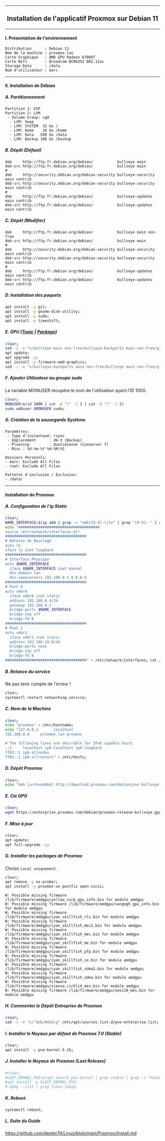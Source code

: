 ---------------------------------------------------------------------------------------------------------------------------------------------------------
## <p align='center'> Installation de l'applicatif Proxmox sur Debian 11 </p>

---------------------------------------------------------------------------------------------------------------------------------------------------------
#### I. Présentation de l'environnement
```
Distribution      : Debian 11
Nom de la machine : proxmox.lan
Carte Graphique   : AMD GPU Radeon 6700XT
Carte Wifi        : Broadcom BCM4352 802.11ac
Storage Data      : /data
Nom d'utilisateur : marc
```

---------------------------------------------------------------------------------------------------------------------------------------------------------
#### II. Installation de Débian
##### A. Partitionnement
```
Partition 1: ESP
Partition 2: LVM
 - Volume Group: vg0
  - LVM: Swap
  - LVM: SYSTEM  32 Go /
  - LVM: Home    10 Go /home
  - LVM: Data   500 Go /data
  - LVM: Backup 100 Go /backup
```

##### B. Dépôt (Défaut)
```
deb     http://ftp.fr.debian.org/debian/           bullseye main
deb-src http://ftp.fr.debian.org/debian/           bullseye main
#
deb     http://security.debian.org/debian-security bullseye-security main contrib
deb-src http://security.debian.org/debian-security bullseye-security main contrib
#
deb     http://ftp.fr.debian.org/debian/           bullseye-updates main contrib
deb-src http://ftp.fr.debian.org/debian/           bullseye-updates main contrib
```

##### C. Dépôt (Modifier)
```
deb     http://ftp.fr.debian.org/debian/           bullseye main non-free
deb-src http://ftp.fr.debian.org/debian/           bullseye main
#
deb     http://security.debian.org/debian-security bullseye-security main contrib
deb-src http://security.debian.org/debian-security bullseye-security main contrib
#
deb     http://ftp.fr.debian.org/debian/           bullseye-updates main contrib
deb-src http://ftp.fr.debian.org/debian/           bullseye-updates main contrib
```

##### D. Installation des paquets
```bash
apt install -y git;
apt install -y gnome-disk-utility;
apt install -y sudo;
apt install -y timeshift;
```

##### E. GPU ([Topic](https://debian-facile.org/viewtopic.php?pid=395680#p395680) | [Package](https://packages.debian.org/search?keywords=firmware-amd-graphics))
```bash
clear;
sed -i -e "s/bullseye main non-free/bullseye-backports main non-free/g" /etc/apt/sources.list;
apt update;
apt upgrade -y;
apt install -y firmware-amd-graphics;
sed -i -e "s/bullseye-backports main non-free/bullseye main non-free/g" /etc/apt/sources.list;
```

##### F. Ajouter Utilisateur au groupe sudo
La variable MONUSER récupére le nom de l'utilisateur ayant l'ID 1000.
```bash
clear;
MONUSER=$(id 1000 | cut -d ")" -f 1 | cut -d "(" -f 2)
sudo adduser $MONUSER sudo;
```

##### G. Création de la sauvegarde Système
```
Paramètres:
 - Type d'instantané: rsync
 - Emplacement      : dm-3 (Backup)
 - Planning         : Quotidienne (Conserver 7)
 - Misc : %d-%m-%Y %H:%M:%S

Dossiers Personnls:
- marc: Exclude All Files
- root: Exclude All Files

Patterns d'inclusion / Exclusion:
- /data/
```


---------------------------------------------------------------------------------------------------------------------------------------------------------
#### Installation de Proxmox
##### A. Configuration de l'ip Static
```bash
clear;
NAME_INTERFACE=$(ip add | grep -v "vmbr[0-9]:\|lo" | grep "[0-9]: " | cut -d ":" -f 2 | cut -c 2-9)
echo "#####################################
source /etc/network/interfaces.d/*
#####################################
# Adresse de Bouclage
auto lo
iface lo inet loopback
#####################################
# Interface Physique
auto $NAME_INTERFACE
  iface $NAME_INTERFACE inet manual
  dns-domain lan
  dns-nameservers 192.168.0.1 8.8.8.8
#####################################
# Pont 0
auto vmbr0
  iface vmbr0 inet static
  address 192.168.0.4/24
  gateway 192.168.0.1
  bridge-ports $NAME_INTERFACE
  bridge-stp off
  bridge-fd 0
#####################################
# Pont 1
auto vmbr1
  iface vmbr1 inet static
  address 192.168.10.0/24
  bridge-ports none
  bridge-stp off
  bridge-fd 0
#####################################" > /etc/network/interfaces; cat /etc/network/interfaces;
```

##### B. Relance du service
Ne pas tenir compte de l'erreur !
```bash
clear;
systemctl restart networking.service;
```



##### C. Nom de la Machine
```bash
clear;
echo "proxmox" > /etc/hostname;
echo "127.0.0.1       localhost
192.168.0.4     proxmox.lan proxmox

# The following lines are desirable for IPv6 capable hosts
::1     localhost ip6-localhost ip6-loopback
ff02::1 ip6-allnodes
ff02::2 ip6-allrouters" > /etc/hosts;
```

##### D. Dépôt Proxmox
```bash
clear;
echo "deb [arch=amd64] http://download.proxmox.com/debian/pve bullseye pve-no-subscription" > /etc/apt/sources.list.d/pve-install-repo.list;
```

##### E. Clé GPG
```bash
clear;
wget https://enterprise.proxmox.com/debian/proxmox-release-bullseye.gpg -O /etc/apt/trusted.gpg.d/proxmox-release-bullseye.gpg;
```

##### F. Mise à jour
```bash
clear;
apt update;
apt full-upgrade -y;
```

##### G. Installer les packages de Proxmox
Choisir `Local uniquement` .
```bash
clear;
apt remove -y os-prober;
apt install -y proxmox-ve postfix open-iscsi;
```

```
W: Possible missing firmware /lib/firmware/amdgpu/yellow_carp_gpu_info.bin for module amdgpu
W: Possible missing firmware /lib/firmware/amdgpu/vangogh_gpu_info.bin for module amdgpu
W: Possible missing firmware /lib/firmware/amdgpu/cyan_skillfish_rlc.bin for module amdgpu
W: Possible missing firmware /lib/firmware/amdgpu/cyan_skillfish_mec2.bin for module amdgpu
W: Possible missing firmware /lib/firmware/amdgpu/cyan_skillfish_mec.bin for module amdgpu
W: Possible missing firmware /lib/firmware/amdgpu/cyan_skillfish_me.bin for module amdgpu
W: Possible missing firmware /lib/firmware/amdgpu/cyan_skillfish_pfp.bin for module amdgpu
W: Possible missing firmware /lib/firmware/amdgpu/cyan_skillfish_ce.bin for module amdgpu
W: Possible missing firmware /lib/firmware/amdgpu/cyan_skillfish_sdma1.bin for module amdgpu
W: Possible missing firmware /lib/firmware/amdgpu/cyan_skillfish_sdma.bin for module amdgpu
W: Possible missing firmware /lib/firmware/amdgpu/sienna_cichlid_mes.bin for module amdgpu
W: Possible missing firmware /lib/firmware/amdgpu/navi10_mes.bin for module amdgpu
```

##### H. Commenter le Dépôt Entreprise de Proxmox
```bash
clear;
sed -i -e "s/^deb/#deb/g" /etc/apt/sources.list.d/pve-enterprise.list;
``` 

##### I. Installer le Noyaux par défaut de Proxmox 7.0 (Stable)
```bash
clear;
apt install -y pve-kernel-5.15;
```

##### J. Installer le Noyaux de Proxmox (Last Release)
```bash
#clear;
#LAST_KERNEL_PVE=$(apt search pve-kernel | grep stable | grep -v "helper\|libc" | tail -n 1 | cut -d "/" -f 1)
#apt install -y $LAST_KERNEL_PVE;
# dpkg --list | grep linux-image;
```

##### K. Reboot
```
systemctl reboot;
```

##### L. Suite du Guide
https://github.com/dexter74/Linux/blob/main/Proxmox/Install.md
